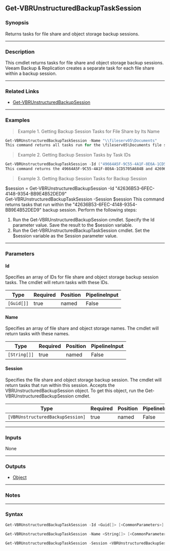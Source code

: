Get-VBRUnstructuredBackupTaskSession
------------------------------------

### Synopsis
Returns tasks for file share and object storage backup sessions.

---

### Description

This cmdlet returns tasks for file share and object storage backup sessions. Veeam Backup & Replication creates a separate task for each file share within a backup session.

---

### Related Links
* [Get-VBRUnstructuredBackupSession](Get-VBRUnstructuredBackupSession)

---

### Examples
> Example 1. Getting Backup Session Tasks for File Share by Its Name

```PowerShell
Get-VBRUnstructuredBackupTaskSession -Name "\\fileserv05\Documents"
This command returns all tasks run for the \fileserv05\Documents file share.
```
> Example 2. Getting Backup Session Tasks by Task IDs

```PowerShell
Get-VBRUnstructuredBackupTaskSession -Id ("49664A5F-9C55-4A1F-8E6A-1CD5705A684B", "42696B53-6FEC-4148-9354-AA9E4B52DED9")
This command returns the 49664A5F-9C55-4A1F-8E6A-1CD5705A684B and 42696B53-6FEC-4148-9354-AA9E4B52DED9 backup session tasks.
```
> Example 3. Getting Backup Session Tasks for Backup Session

$session = Get-VBRUnstructuredBackupSession -Id "42636B53-6FEC-4148-9354-BB9E4B52DED9"          
Get-VBRUnstructuredBackupTaskSession -Session $session
This command returns tasks that run within the "42636B53-6FEC-4148-9354-BB9E4B52DED9" backup session.
Perform the following steps:
1. Run the Get-VBRUnstructuredBackupSession cmdlet. Specify the Id parameter value. Save the result to the $session variable.
2. Run the Get-VBRUnstructuredBackupTaskSession cmdlet. Set the $session variable as the Session parameter value.

---

### Parameters
#### **Id**
Specifies an array of IDs for file share and object storage backup session tasks. The cmdlet will return tasks with these IDs.

|Type      |Required|Position|PipelineInput|
|----------|--------|--------|-------------|
|`[Guid[]]`|true    |named   |False        |

#### **Name**
Specifies an array of file share and object storage names. The cmdlet will return tasks with these names.

|Type        |Required|Position|PipelineInput|
|------------|--------|--------|-------------|
|`[String[]]`|true    |named   |False        |

#### **Session**
Specifies the file share and object storage backup session. The cmdlet will return tasks that run within this session. Accepts the VBRUnstructuredBackupSession object.  To get this object, run the Get-VBRUnstructuredBackupSession cmdlet.

|Type                            |Required|Position|PipelineInput|
|--------------------------------|--------|--------|-------------|
|`[VBRUnstructuredBackupSession]`|true    |named   |False        |

---

### Inputs
None

---

### Outputs
* [Object](https://learn.microsoft.com/en-us/dotnet/api/System.Object)

---

### Notes

---

### Syntax
```PowerShell
Get-VBRUnstructuredBackupTaskSession -Id <Guid[]> [<CommonParameters>]
```
```PowerShell
Get-VBRUnstructuredBackupTaskSession -Name <String[]> [<CommonParameters>]
```
```PowerShell
Get-VBRUnstructuredBackupTaskSession -Session <VBRUnstructuredBackupSession> [<CommonParameters>]
```
